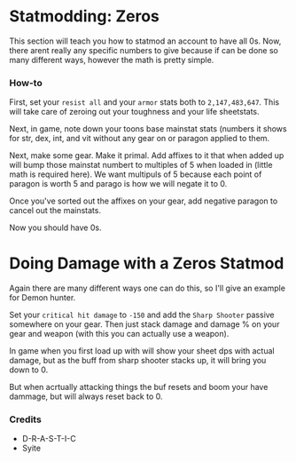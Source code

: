 # Statmodding: Zeros
This section will teach you how to statmod an account to have all 0s. Now, there arent really any specific numbers to give because if can be done so many different ways, however the math is pretty simple.

### How-to
First, set your `resist all` and your `armor` stats both to `2,147,483,647`. This will take care of zeroing out your toughness and your life sheetstats.

Next, in game, note down your toons base mainstat stats (numbers it shows for str, dex, int, and vit without any gear on or paragon applied to them.

Next, make some gear. Make it primal. Add affixes to it that when added up will bump those mainstat numbert to multiples of 5 when loaded in (little math is required here). We want multipuls of 5 because each point of paragon is worth 5 and parago is how we will negate it to 0.

Once you've sorted out the affixes on your gear, add negative paragon to cancel out the mainstats.

Now you should have 0s.

# Doing Damage with a Zeros Statmod
Again there are many different ways one can do this, so I'll give an example for Demon hunter.

Set your `critical hit damage` to `-150` and add the `Sharp Shooter` passive somewhere on your gear. Then just stack damage and damage % on your gear and weapon (with this you can actually use a weapon).

In game when you first load up with will show your sheet dps with actual damage, but as the buff from sharp shooter stacks up, it will bring you down to 0.

But when acrtually attacking things the buf resets and boom your have dammage, but will always reset back to 0.

### Credits
* D-R-A-S-T-I-C
* Syite
